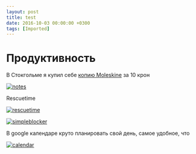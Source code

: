 ```yaml
---
layout: post
title: test
date: 2016-10-03 00:00:00 +0300
tags: [Imported]
---
```

# Продуктивность

В Стокгольме я купил себе [копию Moleskine](http://www.moleskinerussia.ru/catalogue/notebooks/classic6/qp012.htm) за 10 крон

[![notes](https://vlaim.s3.amazonaws.com/uploads/2016/10/notes-1024x768.jpg)](https://vlaim.s3.amazonaws.com/uploads/2016/10/notes.jpg)

Rescuetime

[![rescuetime](https://vlaim.s3.amazonaws.com/uploads/2016/10/rescuetime-1024x581.png)](https://vlaim.s3.amazonaws.com/uploads/2016/10/rescuetime.png)

[![simpleblocker](https://vlaim.s3.amazonaws.com/uploads/2016/10/simpleblocker-1024x588.png)](https://vlaim.s3.amazonaws.com/uploads/2016/10/simpleblocker.png)

В google календаре круто планировать свой день, самое удобное, что

[![calendar](https://vlaim.s3.amazonaws.com/uploads/2016/10/calendar-1024x509.png)](https://vlaim.s3.amazonaws.com/uploads/2016/10/calendar.png)